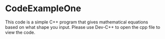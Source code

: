 # CodeExampleOne
This code is a simple C++ program that gives mathematical equations based on what shape you input. Please use Dev-C++ to open the cpp file to view the code.
